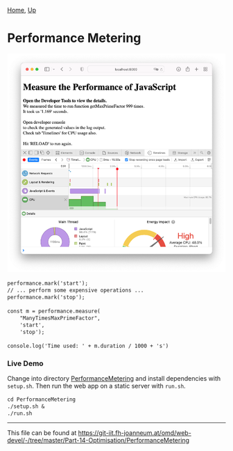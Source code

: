 [Home](../../README.md), [Up](../study-material--optimisation.md)


# Performance Metering

![](./screenshots/developer-console.png)

```
performance.mark('start');
// ... perform some expensive operations ... 
performance.mark('stop');

const m = performance.measure(
	"ManyTimesMaxPrimeFactor", 
	'start', 
	'stop');

console.log('Time used: ' + m.duration / 1000 + 's')
```


### Live Demo

Change into directory [PerformanceMetering](./PerformanceMetering) and install dependencies with `setup.sh`. Then run the web app on a static server with `run.sh`.

```
cd PerformanceMetering
./setup.sh &
./run.sh
```


- - - 

This file can be found at <https://git-iit.fh-joanneum.at/omd/web-devel/-/tree/master/Part-14-Optimisation/PerformanceMetering>